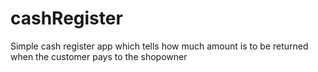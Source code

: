 # cashRegister
Simple cash register app which tells how much amount is to be returned when the customer pays to the shopowner
